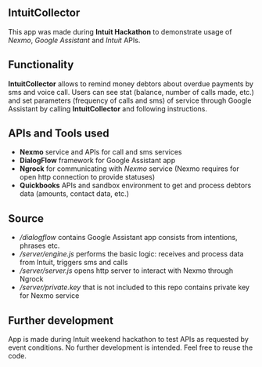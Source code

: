 ## IntuitCollector
This app was made during **Intuit Hackathon** to demonstrate usage of *Nexmo*, *Google Assistant* and *Intuit* APIs.

## Functionality
**IntuitCollector** allows to remind money debtors about overdue payments by sms and voice call.
Users can see stat (balance, number of calls made, etc.) and set parameters (frequency of calls and sms) of service through Google Assistant by calling **IntuitCollector** and following instructions.

## APIs and Tools used
- **Nexmo** service and APIs for call and sms services
- **DialogFlow** framework for Google Assistant app
- **Ngrock** for communicating with *Nexmo* service (Nexmo requires for open http connection to provide statuses)
- **Quickbooks** APIs and sandbox environment to get and process debtors data (amounts, contact data, etc.)

## Source
- */dialogflow* contains Google Assistant app consists from intentions, phrases etc.
- */server/engine.js* performs the basic logic: receives and process data from Intuit, triggers sms and calls
- */server/server.js* opens http server to interact with Nexmo through Ngrock
- */server/private.key* that is not included to this repo contains private key for Nexmo service

## Further development
App is made during Intuit weekend hackathon to test APIs as requested by event conditions. No further development is intended. Feel free to reuse the code.
